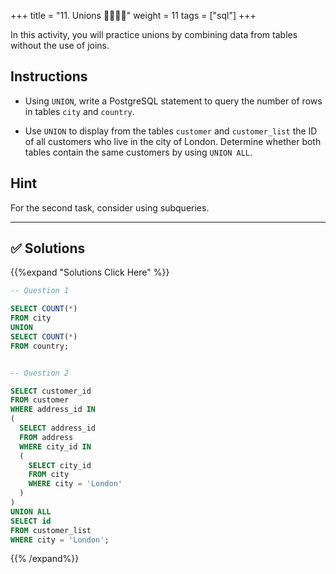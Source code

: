 +++
title = "11. Unions 👩‍🎓👨‍🎓"
weight = 11
tags = ["sql"] 
+++

In this activity, you will practice unions by combining data from tables without the use of joins.

## Instructions

* Using `UNION`, write a PostgreSQL statement to query the number of rows in tables `city` and `country`.

* Use `UNION` to display from the tables `customer` and `customer_list` the ID of all customers who live in the city of London. Determine whether both tables contain the same customers by using `UNION ALL`.

## Hint

For the second task, consider using subqueries.

---



## ✅ Solutions
{{%expand "Solutions Click Here" %}}
```sql
-- Question 1

SELECT COUNT(*)
FROM city
UNION
SELECT COUNT(*)
FROM country;


-- Question 2

SELECT customer_id
FROM customer
WHERE address_id IN
(
  SELECT address_id
  FROM address
  WHERE city_id IN
  (
    SELECT city_id
    FROM city
    WHERE city = 'London'
  )
)
UNION ALL
SELECT id
FROM customer_list
WHERE city = 'London';
```
{{% /expand%}}